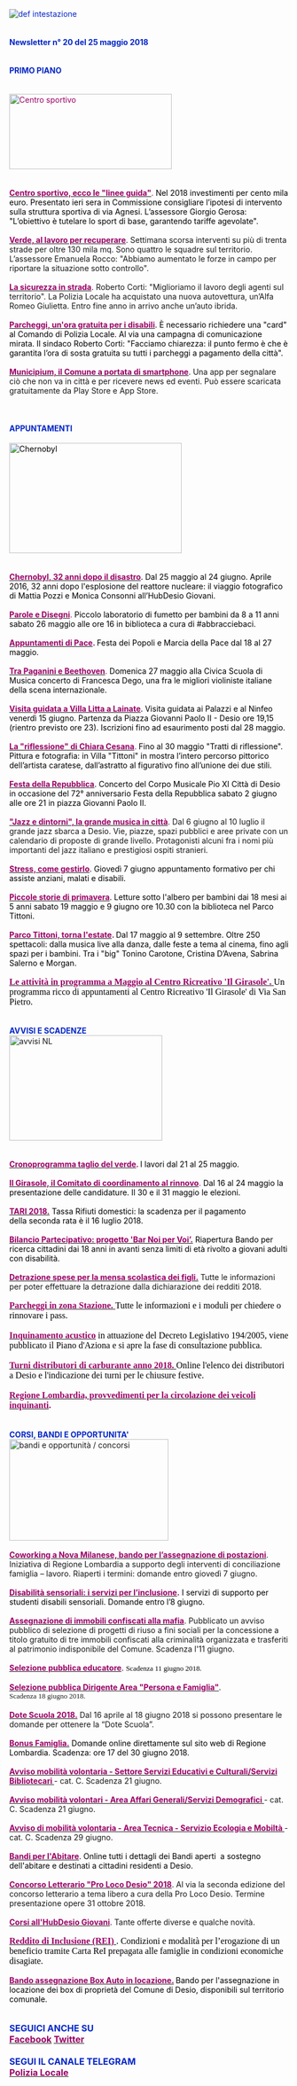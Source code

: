 <html>
<head>
<meta http-equiv="Content-Type" content="text/html; charset=utf-8"></head>
<body><div>
<div><font color="#0426c6"><img border="0" alt="def intestazione" src="http://www.comune.desio.mb.it/servizi/gestionedocumentale/visualizzadocumento.aspx?id=6276"></font></div>
<div><strong><font color="#0426c6"></font></strong>&nbsp;</div>
<div><strong><font color="#0426c6"></font></strong>&nbsp;</div>
<div><strong><font color="#0426c6">Newsletter n°&nbsp;20 del&nbsp;25 maggio 2018</font></strong></div>
<div><strong><font color="#0426c6"></font></strong>&nbsp;</div>
<div><strong><font color="#0426c6"></font></strong>&nbsp;</div>
<div><strong><font color="#0426c6">PRIMO PIANO </font></strong></div>
<div><strong><font color="#0426c6"></font></strong>&nbsp;</div>
<div><font color="#990066"></font>&nbsp;</div>
<div><font color="#990066"><img style="HEIGHT: 136px; WIDTH: 293px" alt="Centro sportivo" src="https://www.comune.desio.mb.it/servizi/gestionedocumentale/visualizzadocumento.aspx?ID=24163" width="498" height="227"></font></div>
<div><strong><font color="#990066"></font></strong>&nbsp;</div>
<div><strong><font color="#990066"></font></strong>&nbsp;</div>
<div><font color="#990066"><strong><font color="#990066"><strong><a title="" href="https://www.comune.desio.mb.it/servizi/notizie/notizie_fase02.aspx?ID=48081" target="_self"><font color="#990066"><strong><font color="#990066"><strong>Centro sportivo, ecco le &quot;linee guida&quot;</strong></font></strong></font></a></strong></font></strong></font><font color="#000000"><font color="#990066">. </font>Nel 2018 investimenti per cento mila euro. Presentato ieri sera in Commissione consigliare l’ipotesi di intervento sulla struttura sportiva di via Agnesi. L’assessore Giorgio Gerosa: &quot;L’obiettivo è tutelare lo sport di base, garantendo tariffe agevolate&quot;.</font></div>
<div><strong><font color="#990066"></font></strong>&nbsp;</div>
<div><strong><font color="#990066"><a title="" href="https://www.comune.desio.mb.it/servizi/notizie/notizie_fase02.aspx?ID=48090" target="_self"><strong><font color="#990066">Verde, al lavoro per recuperare</font></strong></a></font></strong>. Settimana scorsa interventi su più di trenta strade per oltre 130 mila mq. Sono quattro le squadre sul territorio. L’assessore Emanuela Rocco: &quot;Abbiamo aumentato le forze in campo per riportare la situazione sotto controllo&quot;.</div>
<div><strong><font color="#990066"></font></strong>&nbsp;</div>
<div><strong><font color="#990066"><a title="" href="https://www.comune.desio.mb.it/servizi/notizie/notizie_fase02.aspx?ID=48042" target="_self"><strong><font color="#990066">La sicurezza in strada</font></strong></a></font></strong>. Roberto Corti: &quot;Miglioriamo il lavoro degli agenti sul territorio&quot;. La Polizia Locale ha acquistato una nuova autovettura, un’Alfa Romeo Giulietta. Entro fine anno in arrivo anche un’auto ibrida.</div>
<div>
<div>&nbsp;</div>
<div>
<div><font color="#0426c6"><font color="#000000"><strong><font color="#990066"><a title="" href="https://www.comune.desio.mb.it/servizi/notizie/notizie_fase02.aspx?ID=47957" target="_self"><font color="#0426c6"><font color="#000000"><strong><font color="#990066">Parcheggi, un'ora gratuita per i disabili</font></strong></font></font></a></font></strong>. È necessario richiedere una &quot;card&quot; al Comando di Polizia Locale. Al via una campagna di comunicazione mirata. Il sindaco Roberto Corti: &quot;Facciamo chiarezza: il punto fermo è che è garantita l’ora di sosta gratuita su tutti i parcheggi a pagamento della città&quot;.</font></font></div>
<div>&nbsp;</div></div></div>
<div><strong><font color="#990066"><a title="" href="https://www.comune.desio.mb.it/servizi/notizie/notizie_fase02.aspx?ID=48011" target="_self"><strong><font color="#990066">Municipium, il Comune a portata di smartphone</font></strong></a></font></strong>. Una app per segnalare ciò che non va in città e per ricevere news ed eventi. Può essere scaricata gratuitamente da Play Store e App Store.</div>
<div><font color="#0426c6"></font>&nbsp;</div>
<div>&nbsp;</div>
<div><font color="#0426c6"><span style="mso-fareast-font-family: &quot;MS Mincho&quot;; mso-fareast-language: JA"><font color="#990066"><span style="mso-fareast-font-family: &quot;MS Mincho&quot;; mso-fareast-language: JA"></span></font></span></font>&nbsp;</div>
<div><font color="#0426c6"><strong>APPUNTAMENTI</strong></font></div>
<div><span style="FONT-SIZE: 12px; FONT-FAMILY: Verdana, Geneva, Arial, Helvetica, sans-serif; WHITE-SPACE: normal; WORD-SPACING: 0px; TEXT-TRANSFORM: none; FLOAT: none; FONT-WEIGHT: normal; COLOR: rgb(0,0,0); FONT-STYLE: normal; ORPHANS: 2; WIDOWS: 2; DISPLAY: inline !important; LETTER-SPACING: normal; TEXT-INDENT: 0px; font-variant-ligatures: normal; font-variant-caps: normal; -webkit-text-stroke-width: 0px; text-decoration-style: initial; text-decoration-color: initial"><span style="FONT-SIZE: 12px; FONT-FAMILY: Verdana, Geneva, Arial, Helvetica, sans-serif; WHITE-SPACE: normal; WORD-SPACING: 0px; TEXT-TRANSFORM: none; FLOAT: none; FONT-WEIGHT: normal; COLOR: rgb(0,0,0); FONT-STYLE: normal; ORPHANS: 2; WIDOWS: 2; DISPLAY: inline !important; LETTER-SPACING: normal; TEXT-INDENT: 0px; font-variant-ligatures: normal; font-variant-caps: normal; -webkit-text-stroke-width: 0px; text-decoration-style: initial; text-decoration-color: initial"><span style="FONT-SIZE: 12pt; FONT-FAMILY: &quot;Times New Roman&quot;; COLOR: black; mso-fareast-font-family: &quot;MS Mincho&quot;; mso-fareast-language: JA; mso-ansi-language: IT; mso-bidi-language: AR-SA"><font color="#000000"><span style="FONT-SIZE: 12px; FONT-FAMILY: Verdana, Geneva, Arial, Helvetica, sans-serif; WHITE-SPACE: normal; WORD-SPACING: 0px; TEXT-TRANSFORM: none; FLOAT: none; FONT-WEIGHT: normal; COLOR: rgb(0,0,0); FONT-STYLE: normal; ORPHANS: 2; WIDOWS: 2; DISPLAY: inline !important; LETTER-SPACING: normal; TEXT-INDENT: 0px; font-variant-ligatures: normal; font-variant-caps: normal; -webkit-text-stroke-width: 0px; text-decoration-style: initial; text-decoration-color: initial"><span style="FONT-SIZE: 12px; FONT-FAMILY: Verdana, Geneva, Arial, Helvetica, sans-serif; WHITE-SPACE: normal; WORD-SPACING: 0px; TEXT-TRANSFORM: none; FLOAT: none; FONT-WEIGHT: normal; COLOR: rgb(0,0,0); FONT-STYLE: normal; ORPHANS: 2; WIDOWS: 2; DISPLAY: inline !important; LETTER-SPACING: normal; TEXT-INDENT: 0px; font-variant-ligatures: normal; font-variant-caps: normal; -webkit-text-stroke-width: 0px; text-decoration-style: initial; text-decoration-color: initial"><span style="FONT-SIZE: 12pt; FONT-FAMILY: &quot;Times New Roman&quot;; COLOR: black; mso-fareast-font-family: &quot;MS Mincho&quot;; mso-fareast-language: JA; mso-ansi-language: IT; mso-bidi-language: AR-SA"></span></span></span></font></span></span></span><span style="FONT-SIZE: 12px; FONT-FAMILY: Verdana, Geneva, Arial, Helvetica, sans-serif; WHITE-SPACE: normal; WORD-SPACING: 0px; TEXT-TRANSFORM: none; FLOAT: none; FONT-WEIGHT: normal; COLOR: rgb(0,0,0); FONT-STYLE: normal; ORPHANS: 2; WIDOWS: 2; DISPLAY: inline !important; LETTER-SPACING: normal; TEXT-INDENT: 0px; font-variant-ligatures: normal; font-variant-caps: normal; -webkit-text-stroke-width: 0px; text-decoration-style: initial; text-decoration-color: initial"><span style="FONT-SIZE: 12px; FONT-FAMILY: Verdana, Geneva, Arial, Helvetica, sans-serif; WHITE-SPACE: normal; WORD-SPACING: 0px; TEXT-TRANSFORM: none; FLOAT: none; FONT-WEIGHT: normal; COLOR: rgb(0,0,0); FONT-STYLE: normal; ORPHANS: 2; WIDOWS: 2; DISPLAY: inline !important; LETTER-SPACING: normal; TEXT-INDENT: 0px; font-variant-ligatures: normal; font-variant-caps: normal; -webkit-text-stroke-width: 0px; text-decoration-style: initial; text-decoration-color: initial"><span style="FONT-SIZE: 12pt; FONT-FAMILY: &quot;Times New Roman&quot;; COLOR: black; mso-fareast-font-family: &quot;MS Mincho&quot;; mso-fareast-language: JA; mso-ansi-language: IT; mso-bidi-language: AR-SA"><font color="#000000"><span style="FONT-SIZE: 12px; FONT-FAMILY: Verdana, Geneva, Arial, Helvetica, sans-serif; WHITE-SPACE: normal; WORD-SPACING: 0px; TEXT-TRANSFORM: none; FLOAT: none; FONT-WEIGHT: normal; COLOR: rgb(0,0,0); FONT-STYLE: normal; ORPHANS: 2; WIDOWS: 2; DISPLAY: inline !important; LETTER-SPACING: normal; TEXT-INDENT: 0px; font-variant-ligatures: normal; font-variant-caps: normal; -webkit-text-stroke-width: 0px; text-decoration-style: initial; text-decoration-color: initial"><span style="FONT-SIZE: 12px; FONT-FAMILY: Verdana, Geneva, Arial, Helvetica, sans-serif; WHITE-SPACE: normal; WORD-SPACING: 0px; TEXT-TRANSFORM: none; FLOAT: none; FONT-WEIGHT: normal; COLOR: rgb(0,0,0); FONT-STYLE: normal; ORPHANS: 2; WIDOWS: 2; DISPLAY: inline !important; LETTER-SPACING: normal; TEXT-INDENT: 0px; font-variant-ligatures: normal; font-variant-caps: normal; -webkit-text-stroke-width: 0px; text-decoration-style: initial; text-decoration-color: initial"><span style="FONT-SIZE: 12pt; FONT-FAMILY: &quot;Times New Roman&quot;; COLOR: black; mso-fareast-font-family: &quot;MS Mincho&quot;; mso-fareast-language: JA; mso-ansi-language: IT; mso-bidi-language: AR-SA"></span></span></span>&nbsp;</div>
<div>
<div><img style="HEIGHT: 199px; WIDTH: 311px" alt="Chernobyl" src="https://www.comune.desio.mb.it/servizi/gestionedocumentale/visualizzadocumento.aspx?ID=24164" width="498" height="331"></font></span></span></span><span style="mso-fareast-font-family: &quot;MS Mincho&quot;; mso-fareast-language: JA"><font color="#990066"><span style="mso-fareast-font-family: &quot;MS Mincho&quot;; mso-fareast-language: JA"><font color="#000000"></font></span></font></span></div>
<p class="MsoNormal" style="MARGIN: 0cm 0cm 0pt"><font color="#990066"></font>&nbsp;</p>
<p class="MsoNormal" style="MARGIN: 0cm 0cm 0pt"><font color="#990066"></font>&nbsp;</p>
<p class="MsoNormal" style="MARGIN: 0cm 0cm 0pt"><font color="#990066"><a title="" href="https://www.comune.desio.mb.it/servizi/notizie/notizie_fase02.aspx?ID=48063" target="_self"><strong><font color="#990066">Chernobyl, 32 anni dopo il disastro</font></strong></a><font color="#000000">. Dal 25 maggio al 24 giugno. Aprile 2016, 32 anni dopo l'esplosione del reattore nucleare: il viaggio fotografico di Mattia Pozzi e Monica Consonni all’HubDesio Giovani.</font></font></p>
<p class="MsoNormal" style="MARGIN: 0cm 0cm 0pt"><font color="#990066"><strong></strong></font>&nbsp;</p><font color="#990066">
<div><font color="#000000"><font color="#990066"><a title="" href="https://www.comune.desio.mb.it/servizi/notizie/notizie_fase02.aspx?ID=48074" target="_self"><font color="#000000"><font color="#990066"><strong>Parole e Disegni</strong></font></font></a>. </font></font><font color="#000000">Piccolo laboratorio di fumetto per bambini da 8 a 11 anni sabato 26 maggio alle ore 16 in biblioteca a cura di #abbracciebaci.</font></div>
<div><font color="#000000"></font>&nbsp;</div>
<div><a title="" href="https://www.comune.desio.mb.it/servizi/notizie/notizie_fase02.aspx?ID=47943" target="_self"><font color="#990066"><strong>Appuntamenti di Pace</strong></font></a><strong>.</strong><font color="#000000"><strong> </strong>Festa dei Popoli e Marcia della Pace dal 18 al 27 maggio.</font></div>
<div>&nbsp;</div>
<div><span style="mso-fareast-font-family: &quot;MS Mincho&quot;; mso-fareast-language: JA"><strong><font color="#990066"><a title="" href="https://www.comune.desio.mb.it/servizi/notizie/notizie_fase02.aspx?ID=48002" target="_self"><strong><font color="#990066">Tra Paganini e Beethoven</font></strong></a></font></strong>. <font color="#000000">Domenica 27 maggio alla Civica Scuola di Musica concerto di Francesca Dego, una fra le migliori violiniste italiane della scena internazionale.</font></span></div>
<div><span style="mso-fareast-font-family: &quot;MS Mincho&quot;; mso-fareast-language: JA"></span>&nbsp;</div>
<div><font color="#000000"><strong><font color="#990066"><a title="" href="https://www.comune.desio.mb.it/servizi/notizie/notizie_fase02.aspx?ID=48085" target="_self"><font color="#000000"><strong><font color="#990066">Visita guidata a Villa Litta a Lainate</font></strong></font></a></font></strong>. Visita guidata ai Palazzi e al Ninfeo venerdì 15 giugno. Partenza da Piazza Giovanni Paolo II - Desio ore 19,15 (rientro previsto ore 23). Iscrizioni fino ad esaurimento posti dal 28 maggio.</font></div>
<div><font color="#000000"></font>&nbsp;</div>
<div><a title="" href="https://www.comune.desio.mb.it/servizi/notizie/notizie_fase02.aspx?ID=48072" target="_self"><strong><font color="#990066">La &quot;riflessione&quot; di Chiara Cesana</font></strong></a>. <font color="#000000">Fino al 30 maggio &quot;Tratti di riflessione&quot;. Pittura e fotografia: in Villa &quot;Tittoni&quot; in mostra l’intero percorso pittorico dell’artista caratese, dall’astratto al figurativo fino all’unione dei due stili.</font></div>
<div><font color="#000000"></font>&nbsp;</div></font>
<p class="MsoNormal" style="MARGIN: 0cm 0cm 0pt"><font color="#990066"><a title="" href="https://www.comune.desio.mb.it/servizi/notizie/notizie_fase02.aspx?ID=48094" target="_self"><font color="#990066"><strong>Festa della </strong></font><font color="#000000"><font color="#990066"><strong>Repubblica</strong></font></font></a><font color="#000000">. Concerto del Corpo Musicale Pio XI Città di Desio in occasione del 72° anniversario Festa della Repubblica sabato 2 giugno alle ore 21 in piazza Giovanni Paolo II.</font></font></p>
<p class="MsoNormal" style="MARGIN: 0cm 0cm 0pt"><font color="#990066"><strong></strong></font>&nbsp;</p>
<p class="MsoNormal" style="MARGIN: 0cm 0cm 0pt"><a title="" href="https://www.comune.desio.mb.it/servizi/notizie/notizie_fase02.aspx?ID=48045" target="_self"><strong><font color="#990066">&quot;Jazz e dintorni&quot;, la grande musica in città</font></strong></a>. Dal 6 giugno al 10 luglio il grande jazz sbarca a Desio. Vie, piazze, spazi pubblici e aree private con un calendario di proposte di grande livello. Protagonisti alcuni fra i nomi più importanti del jazz italiano e prestigiosi ospiti stranieri.</p>
<p class="MsoNormal" style="MARGIN: 0cm 0cm 0pt">&nbsp;</p>
<p class="MsoNormal" style="MARGIN: 0cm 0cm 0pt"><font color="#990066"><strong><a title="" href="https://www.comune.desio.mb.it/servizi/notizie/notizie_fase02.aspx?ID=48099" target="_self"><font color="#990066"><strong>Stress, come gestirlo</strong></font></a></strong><font color="#000000">. Giovedì 7 giugno appuntamento formativo per chi assiste anziani, malati e disabili.</font></font></p>
<p class="MsoNormal" style="MARGIN: 0cm 0cm 0pt"><font color="#000000"><span style="mso-fareast-font-family: &quot;MS Mincho&quot;; mso-fareast-language: JA"><strong><font color="#990066"></font></strong></span></font>&nbsp;</p>
<p class="MsoNormal" style="MARGIN: 0cm 0cm 0pt"><font color="#000000"><span style="mso-fareast-font-family: &quot;MS Mincho&quot;; mso-fareast-language: JA"><strong><font color="#990066"><a title="" href="http://www.comune.desio.mb.it/servizi/notizie/notizie_fase02.aspx?ID=47812" target="_self"><font color="#000000"><span style="mso-fareast-font-family: &quot;MS Mincho&quot;; mso-fareast-language: JA"><strong><font color="#990066">Piccole storie di primavera</font></strong></span></font></a></font></strong>. Letture sotto l'albero per bambini dai 18 mesi ai 5 anni sabato 19 maggio e 9 giugno ore 10.30 con la biblioteca nel Parco Tittoni.</span></font></p><font color="#000000"></font></div>
<div><font color="#990066"><strong></strong></font>&nbsp;</div>
<div><font color="#990066"><strong><a title="" href="https://www.comune.desio.mb.it/servizi/notizie/notizie_fase02.aspx?ID=47961" target="_self"><font color="#990066"><strong>Parco Tittoni, torna l'estate</strong></font></a>. </strong><font color="#000000">Dal 17 maggio al 9 settembre. Oltre 250 spettacoli: dalla musica live alla danza, dalle feste a tema al cinema, fino agli spazi per i bambini. Tra i &quot;big&quot; Tonino Carotone, Cristina D’Avena, Sabrina Salerno e Morgan</font><font color="#000000">.</font></font></div>
<p class="MsoNormal" style="MARGIN: 0cm 0cm 0pt"><font color="#990066"><font color="#990066"><span style="FONT-SIZE: 12px; FONT-FAMILY: Verdana, Geneva, Arial, Helvetica, sans-serif; WHITE-SPACE: normal; WORD-SPACING: 0px; TEXT-TRANSFORM: none; FLOAT: none; FONT-WEIGHT: normal; COLOR: rgb(0,0,0); FONT-STYLE: normal; ORPHANS: 2; WIDOWS: 2; DISPLAY: inline !important; LETTER-SPACING: normal; TEXT-INDENT: 0px; font-variant-ligatures: normal; font-variant-caps: normal; -webkit-text-stroke-width: 0px; text-decoration-style: initial; text-decoration-color: initial"><span style="FONT-SIZE: 12px; FONT-FAMILY: Verdana, Geneva, Arial, Helvetica, sans-serif; WHITE-SPACE: normal; WORD-SPACING: 0px; TEXT-TRANSFORM: none; FLOAT: none; FONT-WEIGHT: normal; COLOR: rgb(0,0,0); FONT-STYLE: normal; ORPHANS: 2; WIDOWS: 2; DISPLAY: inline !important; LETTER-SPACING: normal; TEXT-INDENT: 0px; font-variant-ligatures: normal; font-variant-caps: normal; -webkit-text-stroke-width: 0px; text-decoration-style: initial; text-decoration-color: initial"><span style="FONT-SIZE: 12pt; FONT-FAMILY: &quot;Times New Roman&quot;; COLOR: black; mso-fareast-font-family: &quot;MS Mincho&quot;; mso-fareast-language: JA; mso-ansi-language: IT; mso-bidi-language: AR-SA"><strong><font color="#990066"></font></strong></span></span></span></font></font>&nbsp;</p>
<p class="MsoNormal" style="MARGIN: 0cm 0cm 0pt"><font color="#990066"><font color="#990066"><span style="FONT-SIZE: 12px; FONT-FAMILY: Verdana, Geneva, Arial, Helvetica, sans-serif; WHITE-SPACE: normal; WORD-SPACING: 0px; TEXT-TRANSFORM: none; FLOAT: none; FONT-WEIGHT: normal; COLOR: rgb(0,0,0); FONT-STYLE: normal; ORPHANS: 2; WIDOWS: 2; DISPLAY: inline !important; LETTER-SPACING: normal; TEXT-INDENT: 0px; font-variant-ligatures: normal; font-variant-caps: normal; -webkit-text-stroke-width: 0px; text-decoration-style: initial; text-decoration-color: initial"><span style="FONT-SIZE: 12px; FONT-FAMILY: Verdana, Geneva, Arial, Helvetica, sans-serif; WHITE-SPACE: normal; WORD-SPACING: 0px; TEXT-TRANSFORM: none; FLOAT: none; FONT-WEIGHT: normal; COLOR: rgb(0,0,0); FONT-STYLE: normal; ORPHANS: 2; WIDOWS: 2; DISPLAY: inline !important; LETTER-SPACING: normal; TEXT-INDENT: 0px; font-variant-ligatures: normal; font-variant-caps: normal; -webkit-text-stroke-width: 0px; text-decoration-style: initial; text-decoration-color: initial"><span style="FONT-SIZE: 12pt; FONT-FAMILY: &quot;Times New Roman&quot;; COLOR: black; mso-fareast-font-family: &quot;MS Mincho&quot;; mso-fareast-language: JA; mso-ansi-language: IT; mso-bidi-language: AR-SA"><strong><font color="#990066"><a title="" href="http://www.comune.desio.mb.it/servizi/notizie/notizie_fase02.aspx?ID=47769" target="_self"><span style="FONT-SIZE: 12px; FONT-FAMILY: Verdana, Geneva, Arial, Helvetica, sans-serif; WHITE-SPACE: normal; WORD-SPACING: 0px; TEXT-TRANSFORM: none; FLOAT: none; FONT-WEIGHT: normal; COLOR: rgb(0,0,0); FONT-STYLE: normal; ORPHANS: 2; WIDOWS: 2; DISPLAY: inline !important; LETTER-SPACING: normal; TEXT-INDENT: 0px; font-variant-ligatures: normal; font-variant-caps: normal; -webkit-text-stroke-width: 0px; text-decoration-style: initial; text-decoration-color: initial"><span style="FONT-SIZE: 12px; FONT-FAMILY: Verdana, Geneva, Arial, Helvetica, sans-serif; WHITE-SPACE: normal; WORD-SPACING: 0px; TEXT-TRANSFORM: none; FLOAT: none; FONT-WEIGHT: normal; COLOR: rgb(0,0,0); FONT-STYLE: normal; ORPHANS: 2; WIDOWS: 2; DISPLAY: inline !important; LETTER-SPACING: normal; TEXT-INDENT: 0px; font-variant-ligatures: normal; font-variant-caps: normal; -webkit-text-stroke-width: 0px; text-decoration-style: initial; text-decoration-color: initial"><span style="FONT-SIZE: 12pt; FONT-FAMILY: &quot;Times New Roman&quot;; COLOR: black; mso-fareast-font-family: &quot;MS Mincho&quot;; mso-fareast-language: JA; mso-ansi-language: IT; mso-bidi-language: AR-SA"><strong><font color="#990066">Le attività in programma a Maggio al Centro Ricreativo 'Il Girasole'. </font></strong></span></span></span></a></font></strong>Un programma ricco di appuntamenti al Centro Ricreativo 'Il Girasole' di Via San Pietro. </span></span></span></font><font color="#990066"></font></p>
<div></font>
<div><font color="#000000"><span style="mso-fareast-font-family: &quot;MS Mincho&quot;; mso-fareast-language: JA"></span></font>&nbsp;</div>
<div><font color="#0426c6"><strong></strong></font>&nbsp;</div>
<div><font color="#0426c6"><strong>AVVISI E SCADENZE</strong></font> </div>
<div><img style="HEIGHT: 190px; WIDTH: 276px" border="0" alt="avvisi NL" src="http://www.comune.desio.mb.it/servizi/gestionedocumentale/visualizzadocumento.aspx?id=18789" width="232" height="175"></div>
<div>&nbsp;</div>
<div><font color="#990066"></font>&nbsp;</div>
<div><a title="" href="https://www.comune.desio.mb.it/servizi/notizie/notizie_fase02.aspx?ID=48018" target="_self"><font color="#990066"><strong><font color="#990066"><strong>Cronoprogramma taglio del verde</strong></font></strong></font></a><font color="#990066"><strong>. </strong></font><font color="#000000">I lavori dal&nbsp;21 al&nbsp;25 maggio.</font></div>
<div>&nbsp;</div>
<div><a title="" href="https://www.comune.desio.mb.it/servizi/notizie/notizie_fase02.aspx?ID=47986" target="_self"><font color="#990066"><strong>Il Girasole, il Comitato di coordinamento al rinnovo</strong></font></a><font color="#990066">. </font><font color="#000000">Dal 16 al 24 maggio la presentazione delle candidature. Il 30 e il 31 maggio le elezioni.</font></div>
<div>&nbsp;</div>
<div><font color="#990066"><a title="" href="http://www.comune.desio.mb.it/servizi/notizie/notizie_fase02.aspx?ID=47691" target="_self"><font color="#000000"><font color="#990066"><strong>TARI 2018.</strong></font></font></a><font color="#000000"> Tassa Rifiuti domestici:&nbsp;la scadenza per il pagamento della&nbsp;seconda rata è il 16 luglio 2018.</font></font></div>
<div><strong><font color="#990066"></font></strong>&nbsp;</div>
<div>
<div><font color="#000000"><font color="#990066"><a title="" href="http://www.comune.desio.mb.it/servizi/notizie/notizie_fase02.aspx?ID=47714" target="_self"><font color="#990066"><strong>Bilancio Partecipativo: progetto 'Bar Noi per Voi’.</strong></font></a><font color="#000000"> Riapertura Bando per ricerca cittadini dai 18 anni in avanti senza limiti di età rivolto a giovani adulti con disabilità.</font></font></font></div>
<div><font color="#000000"><font color="#990066"></font></font>&nbsp;</div>
<div><strong><font color="#990066"><a title="" href="http://www.comune.desio.mb.it/servizi/notizie/notizie_fase02.aspx?ID=47037" target="_self"><strong><font color="#990066">Detrazione spese per la mensa scolastica dei figli.</font></strong></a></font></strong> Tutte le informazioni per poter effettuare la detrazione dalla dichiarazione dei redditi 2018.</div></div>
<div><font color="#990066"><font size="3" face="Times New Roman"><span style="FONT-SIZE: 12px; FONT-FAMILY: Verdana, Geneva, Arial, Helvetica, sans-serif; WHITE-SPACE: normal; WORD-SPACING: 0px; TEXT-TRANSFORM: none; FLOAT: none; FONT-WEIGHT: normal; COLOR: rgb(0,0,0); FONT-STYLE: normal; ORPHANS: 2; WIDOWS: 2; DISPLAY: inline !important; LETTER-SPACING: normal; TEXT-INDENT: 0px; font-variant-ligatures: normal; font-variant-caps: normal; -webkit-text-stroke-width: 0px; text-decoration-style: initial; text-decoration-color: initial"></span></font></font>&nbsp;</div>
<div><font color="#990066"><font size="3" face="Times New Roman"><span style="FONT-SIZE: 12px; FONT-FAMILY: Verdana, Geneva, Arial, Helvetica, sans-serif; WHITE-SPACE: normal; WORD-SPACING: 0px; TEXT-TRANSFORM: none; FLOAT: none; FONT-WEIGHT: normal; COLOR: rgb(0,0,0); FONT-STYLE: normal; ORPHANS: 2; WIDOWS: 2; DISPLAY: inline !important; LETTER-SPACING: normal; TEXT-INDENT: 0px; font-variant-ligatures: normal; font-variant-caps: normal; -webkit-text-stroke-width: 0px; text-decoration-style: initial; text-decoration-color: initial"><a title="" href="https://www.comune.desio.mb.it/servizi/notizie/notizie_fase02.aspx?ID=42741" target="_self"><strong><font size="3"><font face="Times New Roman"><font color="#990066">Parcheggi in zona Stazione.</font> </font></font></strong></a><strong></strong><font size="3" face="Times New Roman">Tutte le informazioni e i moduli per chiedere o rinnovare i pass. </font></span></font></font></div><font color="#990066"><font size="3" face="Times New Roman"></font></font>
<div><font color="#990066"><font size="3" face="Times New Roman">
<div><span style="FONT-SIZE: 12px; FONT-FAMILY: Verdana, Geneva, Arial, Helvetica, sans-serif; WHITE-SPACE: normal; WORD-SPACING: 0px; TEXT-TRANSFORM: none; FLOAT: none; FONT-WEIGHT: normal; COLOR: rgb(0,0,0); FONT-STYLE: normal; ORPHANS: 2; WIDOWS: 2; DISPLAY: inline !important; LETTER-SPACING: normal; TEXT-INDENT: 0px; font-variant-ligatures: normal; font-variant-caps: normal; -webkit-text-stroke-width: 0px; text-decoration-style: initial; text-decoration-color: initial"></span><font color="#990066"><strong></strong></font></div>
<div><font color="#990066"><strong></strong></font>&nbsp;</div>
<div><font color="#990066"><font color="#990066"><strong><a title="" href="https://www.comune.desio.mb.it/servizi/notizie/notizie_fase02.aspx?ID=47889" target="_self"><font color="#990066"><font color="#990066"><strong>Inquinamento acustico</strong></font></font></a> </strong></font></font><font color="#000000">in attuazione del Decreto Legislativo 194/2005, viene pubblicato il Piano d'Aziona e si apre la fase di consultazione pubblica.</font></div>
<div><strong></strong>&nbsp;</div>
<div><font color="#990066"><strong><font color="#990066"><strong><a title="" href="https://www.comune.desio.mb.it/servizi/notizie/notizie_fase02.aspx?ID=46399" target="_self"><font color="#990066"><strong><font color="#990066"><strong>Turni distributori di carburante anno 2018. </strong></font></strong></font></a></strong></font></strong></font><font color="#000000">Online l'elenco dei distributori a Desio e l'indicazione dei turni per le chiusure festive.</font></div>
<div></div>
<div><font color="#990066"><strong></strong></font>&nbsp;</div>
<div><font color="#990066"><strong><a title="" href="http://www.comune.desio.mb.it/servizi/notizie/notizie_fase02.aspx?ID=45569" target="_self"><font color="#990066"><strong>Regione Lombardia, provvedimenti per la circolazione dei veicoli inquinanti</strong></font></a>.</strong></font></div>
<div><strong></strong>&nbsp;</div></font></font></div></div>
<div><strong><font color="#0426c6"></font></strong>&nbsp;</div>
<div><strong><font color="#0426c6">CORSI, BANDI E OPPORTUNITA'</font> </strong></div>
<div>
<div><img style="HEIGHT: 183px; WIDTH: 287px" border="0" alt="bandi e opportunità / concorsi" src="http://www.comune.desio.mb.it/servizi/gestionedocumentale/visualizzadocumento.aspx?id=18790" width="299" height="168"></div>
<div>&nbsp;</div>
<div>
<div><strong><font color="#990066"><a title="" href="https://www.comune.desio.mb.it/servizi/notizie/notizie_fase02.aspx?ID=48107" target="_self"><strong><font color="#990066">Coworking a Nova Milanese, bando per l’assegnazione di postazioni</font></strong></a></font></strong>. Iniziativa di Regione Lombardia a supporto degli interventi di conciliazione famiglia – lavoro. Riaperti i termini: domande entro giovedì 7 giugno.</div>
<div>&nbsp;</div><font color="#990066"><strong><a title="" href="https://www.comune.desio.mb.it/servizi/notizie/notizie_fase02.aspx?ID=48010" target="_self"><strong><font color="#990066">Disabilità sensoriali: i servizi per l’inclusione</font></strong></a>.</strong> </font><font color="#000000">I servizi di supporto per studenti disabili sensoriali. Domande entro l’8 giugno.</font></div>
<div>&nbsp;</div>
<div>
<div><a title="" href="http://www.comune.desio.mb.it/servizi/notizie/notizie_fase02.aspx?ID=47859" target="_self"><font color="#990066"><strong>Assegnazione di immobili confiscati alla mafia</strong></font></a>. Pubblicato un avviso pubblico di selezione di progetti di riuso a fini sociali per&nbsp;la concessione&nbsp;a titolo gratuito di tre immobili confiscati alla criminalità organizzata e trasferiti al patrimonio indisponibile del Comune. Scadenza l'11 giugno.</div>
<div>&nbsp;</div></div>
<div><font color="#990066"><a title="" href="https://www.comune.desio.mb.it/servizi/notizie/notizie_fase02.aspx?ID=48013" target="_self"><strong><font color="#990066">Selezione pubblica educatore</font></strong></a><font color="#000000">. </font><font color="#000000" size="2" face="Verdana">Scadenza&nbsp;11&nbsp;giugno&nbsp;2018.</font></font></div>
<div><font color="#990066"></font>&nbsp;</div>
<div><font color="#990066"><a title="" href="https://www.comune.desio.mb.it/servizi/notizie/notizie_fase02.aspx?ID=48020" target="_self"><font color="#990066"><strong>Selezione pubblica Dirigente Area &quot;Persona e Famiglia&quot;</strong></font></a></font>. <font size="2" face="Verdana">Scadenza&nbsp;18&nbsp;giugno&nbsp;2018.</font></div>
<div><strong><font color="#990066"></font></strong>&nbsp;</div>
<div><a title="" href="http://www.comune.desio.mb.it/servizi/notizie/notizie_fase02.aspx?ID=47558" target="_self"><strong><font color="#990066">Dote Scuola 2018.</font></strong></a> Dal 16 aprile al 18 giugno 2018 si possono presentare le domande per ottenere la “Dote Scuola”.</div>
<div>&nbsp;</div>
<div><a title="" href="http://www.comune.desio.mb.it/servizi/notizie/notizie_fase02.aspx?ID=47298" target="_self"><font color="#990066"><strong>Bonus Famiglia.</strong></font></a><font color="#000000"> Domande online direttamente sul sito web di Regione Lombardia. Scadenza: ore 17 del 30 giugno 2018.</font></div>
<div>&nbsp;</div>
<div><font color="#990066"><a title="" href="https://www.comune.desio.mb.it/servizi/bandi/bandi_fase02.aspx?ID=9678" target="_self"><font color="#990066"><strong>Avviso mobilità volontaria - Settore Servizi Educativi e Culturali/Servizi Bibliotecari </strong></font></a></font>- cat. C. Scadenza 21 giugno.</div>
<div>&nbsp;</div>
<div><strong><a title="" href="https://www.comune.desio.mb.it/servizi/bandi/bandi_fase02.aspx?ID=9677" target="_self"><strong><font color="#990066">Avviso mobilità volontari - Area Affari Generali/Servizi Demografici </font></strong></a></strong>- cat. C. Scadenza 21 giugno.</div>
<div>&nbsp;</div>
<div><font color="#990066"><strong><a title="" href="https://www.comune.desio.mb.it/servizi/bandi/bandi_fase02.aspx?ID=9681" target="_self"><font color="#990066"><strong>Avviso di mobilità volontaria - Area Tecnica - Servizio Ecologia e Mobiltà </strong></font></a></strong></font>- cat. C. Scadenza 29 giugno.</div>
<div>&nbsp;</div>
<div>
<div><font color="#990066"><a title="" href="http://www.comune.desio.mb.it/servizi/notizie/notizie_fase02.aspx?ID=47841" target="_self"><strong><font color="#990066">Bandi per l'Abitare</font></strong></a><font color="#000000">. Online tutti i&nbsp;dettagli dei&nbsp;Bandi aperti&nbsp; a sostegno dell'abitare e destinati&nbsp;a cittadini residenti a Desio.</font></font></div>
<div>&nbsp;</div>
<div><strong><font color="#990066"><a title="" href="http://www.comune.desio.mb.it/servizi/notizie/notizie_fase02.aspx?ID=47775" target="_self"><strong><font color="#990066">Concorso Letterario &quot;Pro Loco Desio&quot; 2018</font></strong></a></font></strong>. Al via la seconda edizione del concorso letterario a tema libero a cura della Pro Loco Desio. Termine presentazione opere 31 ottobre 2018.<br></div></div>
<div>&nbsp;</div>
<div><strong><font color="#990066"><a title="" href="http://www.comune.desio.mb.it/servizi/notizie/notizie_fase02.aspx?ID=46692" target="_self"><strong><font color="#990066">Corsi all'HubDesio Giovani</font></strong></a></font></strong>. Tante offerte diverse e qualche novità.</div>
<div>
<div><strong><font color="#990066" size="3" face="Times New Roman"><span style="FONT-SIZE: 12px; FONT-FAMILY: Verdana, Geneva, Arial, Helvetica, sans-serif; WHITE-SPACE: normal; WORD-SPACING: 0px; TEXT-TRANSFORM: none; FLOAT: none; FONT-WEIGHT: normal; COLOR: rgb(0,0,0); FONT-STYLE: normal; ORPHANS: 2; WIDOWS: 2; DISPLAY: inline !important; LETTER-SPACING: normal; TEXT-INDENT: 0px; font-variant-ligatures: normal; font-variant-caps: normal; -webkit-text-stroke-width: 0px; text-decoration-style: initial; text-decoration-color: initial"><span style="FONT-SIZE: 12px; FONT-FAMILY: Verdana, Geneva, Arial, Helvetica, sans-serif; WHITE-SPACE: normal; WORD-SPACING: 0px; TEXT-TRANSFORM: none; FLOAT: none; FONT-WEIGHT: normal; COLOR: rgb(0,0,0); FONT-STYLE: normal; ORPHANS: 2; WIDOWS: 2; DISPLAY: inline !important; LETTER-SPACING: normal; TEXT-INDENT: 0px; font-variant-ligatures: normal; font-variant-caps: normal; -webkit-text-stroke-width: 0px; text-decoration-style: initial; text-decoration-color: initial"><font size="3" face="Times New Roman"></font></span></span></font></strong>&nbsp;</div>
<div>
<p class="MsoNormal" style="MARGIN: 0cm 0cm 0pt"><strong><font color="#990066" size="3" face="Times New Roman"><span style="FONT-SIZE: 12px; FONT-FAMILY: Verdana, Geneva, Arial, Helvetica, sans-serif; WHITE-SPACE: normal; WORD-SPACING: 0px; TEXT-TRANSFORM: none; FLOAT: none; FONT-WEIGHT: normal; COLOR: rgb(0,0,0); FONT-STYLE: normal; ORPHANS: 2; WIDOWS: 2; DISPLAY: inline !important; LETTER-SPACING: normal; TEXT-INDENT: 0px; font-variant-ligatures: normal; font-variant-caps: normal; -webkit-text-stroke-width: 0px; text-decoration-style: initial; text-decoration-color: initial"><span style="FONT-SIZE: 12px; FONT-FAMILY: Verdana, Geneva, Arial, Helvetica, sans-serif; WHITE-SPACE: normal; WORD-SPACING: 0px; TEXT-TRANSFORM: none; FLOAT: none; FONT-WEIGHT: normal; COLOR: rgb(0,0,0); FONT-STYLE: normal; ORPHANS: 2; WIDOWS: 2; DISPLAY: inline !important; LETTER-SPACING: normal; TEXT-INDENT: 0px; font-variant-ligatures: normal; font-variant-caps: normal; -webkit-text-stroke-width: 0px; text-decoration-style: initial; text-decoration-color: initial"><font size="3" face="Times New Roman"><a title="" href="https://www.comune.desio.mb.it/servizi/notizie/notizie_fase02.aspx?ID=46302" target="_self"><span style="FONT-SIZE: 12px; FONT-FAMILY: Verdana, Geneva, Arial, Helvetica, sans-serif; WHITE-SPACE: normal; WORD-SPACING: 0px; TEXT-TRANSFORM: none; FLOAT: none; FONT-WEIGHT: normal; COLOR: rgb(0,0,0); FONT-STYLE: normal; ORPHANS: 2; WIDOWS: 2; DISPLAY: inline !important; LETTER-SPACING: normal; TEXT-INDENT: 0px; font-variant-ligatures: normal; font-variant-caps: normal; -webkit-text-stroke-width: 0px; text-decoration-style: initial; text-decoration-color: initial"><font color="#990066" size="3" face="Times New Roman"><strong>Reddito di Inclusione (REI) </strong></font></span></a>. Condizioni e modalità per l’erogazione di un beneficio tramite Carta ReI prepagata alle famiglie in condizioni economiche disagiate.</font></span></span></font></strong></p></div>
<div><font color="#990066"></font>&nbsp;</div></div>
<div>
<div>
<div>
<div><font color="#990066"><a title="" href="http://www.comune.desio.mb.it/servizi/notizie/notizie_fase02.aspx?ID=35369" target="_self"><font color="#990066"><strong>Bando assegnazione Box Auto in locazione.</strong></font></a><strong> </strong><font color="#000000">B</font></font><font color="#000000">ando per l'assegnazione in locazione dei box di proprietà del Comune di Desio, disponibili sul territorio comunale.</font></div>
<div><font color="#990066"></font>&nbsp;</div><font color="#990066"></font>
<div><font color="#990066">
<div>
<div>
<div>
<div><strong><font color="#0426c6"></font></strong>&nbsp;</div>
<div><font color="#0426c6"><font color="#0426c6"><font size="&#43;0"><font color="#000000"><font color="#990066"><font color="#000000"><font color="#0426c6"><strong>SEGUICI ANCHE SU</strong></font></font></font></font></font></font></font></div></div></div>
<div>
<div><font color="#0426c6"><font color="#0426c6"><font size="&#43;0"><font color="#000000"><font color="#990066"><font color="#000000"></font></font></font></font></font></font>
<div><font color="#0426c6"><font color="#0426c6"><font size="&#43;0"><font color="#000000"><font color="#990066"><font color="#000000"></font></font></font></font></font></font>
<div><font color="#0426c6"><font color="#0426c6"><font size="&#43;0"><font color="#000000"><font color="#990066"><font color="#000000"></font></font></font></font></font></font>
<div><font color="#0426c6"><font color="#0426c6"><font size="&#43;0"><font color="#000000"><font color="#990066"><font color="#000000">
<div>
<div>
<div>
<div>
<div><a title="" href="https://it-it.facebook.com/pages/Comune-Di-Desio/103441483073684" target="_self"><font color="#990066"><strong>Facebook</strong></font></a><font color="#990066"><strong> </strong></font><a title="" href="https://mobile.twitter.com/comunedidesio" target="_self"><font color="#990066"><strong>Twitter</strong></font></a><strong> </strong></div>
<div>&nbsp;</div>
<div><strong><font color="#0426c6">SEGUI IL CANALE TELEGRAM</font></strong></div>
<div><a title="" href="https://t.me/Polizia_Locale_Desio" target="_self">
<div><font color="#990066"><strong>Polizia Locale</strong></font></div>
<div><br></div></a></div></div></div></div></div></font></font></font></font></font></font></div></div></div></div></div></div></font></div></div></div></div></div></div></body></html